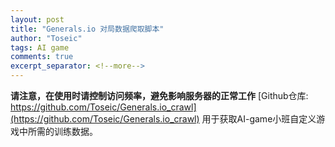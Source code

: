 ```yaml
---
layout: post
title: "Generals.io 对局数据爬取脚本"
author: "Toseic"
tags: AI game
comments: true
excerpt_separator: <!--more-->
---
```

**请注意，在使用时请控制访问频率，避免影响服务器的正常工作**
[Github仓库: https://github.com/Toseic/Generals.io_crawl](https://github.com/Toseic/Generals.io_crawl) 
用于获取AI-game小班自定义游戏中所需的训练数据。
